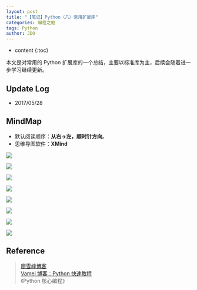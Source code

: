 ```yaml
---
layout: post
title: "【笔记】Python（八）常用扩展库"
categories: 编程之魅
tags: Python
author: JDO
---
```


* content
{:toc}

本文是对常用的 Python 扩展库的一个总结，主要以标准库为主，后续会随着进一步学习继续更新。




## Update Log
- 2017/05/28

## MindMap
* 默认阅读顺序：**从右→左，顺时针方向**。
* 思维导图软件：**XMind**

![](https://raw.githubusercontent.com/woaielf/woaielf.github.io/master/_posts/Pic/1705/170528-1.png)

![](https://raw.githubusercontent.com/woaielf/woaielf.github.io/master/_posts/Pic/1705/170528-2.png)

![](https://raw.githubusercontent.com/woaielf/woaielf.github.io/master/_posts/Pic/1705/170528-3.png)

![](https://raw.githubusercontent.com/woaielf/woaielf.github.io/master/_posts/Pic/1705/170528-4.png)

![](https://raw.githubusercontent.com/woaielf/woaielf.github.io/master/_posts/Pic/1705/170528-5.png)

![](https://raw.githubusercontent.com/woaielf/woaielf.github.io/master/_posts/Pic/1705/170528-5.png)

![](https://raw.githubusercontent.com/woaielf/woaielf.github.io/master/_posts/Pic/1705/170528-6.png)

![](https://raw.githubusercontent.com/woaielf/woaielf.github.io/master/_posts/Pic/1705/170528-7.png)

## Reference
> [廖雪峰博客](http://www.liaoxuefeng.com/wiki/001374738125095c955c1e6d8bb493182103fac9270762a000) <br>
[Vamei 博客：Python 快速教程](http://www.cnblogs.com/vamei/archive/2012/09/13/2682778.html) <br>
《Python 核心编程》
